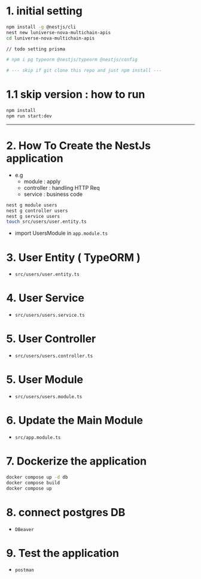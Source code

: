 # 1. initial setting
```bash
npm install -g @nestjs/cli
nest new luniverse-nova-multichain-apis
cd luniverse-nova-multichain-apis

// todo setting prisma

# npm i pg typeorm @nestjs/typeorm @nestjs/config

# --- skip if git clone this repo and just npm install ---
```

# 1.1 skip version : how to run
```bash
npm install
npm run start:dev
```

---

# 2. How To Create the NestJs application
- e.g
    - module : apply
    - controller : handling HTTP Req
    - service : business code
```bash
nest g module users
nest g controller users
nest g service users
touch src/users/user.entity.ts
```
- import UsersModule in `app.module.ts`

# 3. User Entity ( TypeORM )
- `src/users/user.entity.ts`

# 4. User Service
- `src/users/users.service.ts`

# 5. User Controller
- `src/users/users.controller.ts`

# 5. User Module
- `src/users/users.module.ts`

# 6. Update the Main Module
- `src/app.module.ts`

# 7. Dockerize the application
```bash
docker compose up -d db
docker compose build
docker compose up 
```

# 8. connect postgres DB
- `DBeaver`

# 9. Test the application
- `postman`
